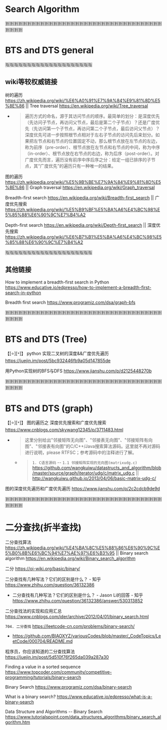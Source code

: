 
# Search Algorithm

:u5272::u5272::u5272::u5272::u5272::u5272::u5272::u5272::u5272::u5272::u5272::u5272::u5272::u5272::u5272::u5272::u5272::u5272::u5272::u5272::u5272::u5272::u5272::u5272::u5272::u5272::u5272::u5272::u5272::u5272::u5272::u5272::u5272::u5272::u5272::u5272::u5272::u5272::u5272::u5272:

# BTS and DTS general

:u6307::u6307::u6307::u6307::u6307::u6307::u6307::u6307::u6307::u6307::u6307::u6307::u6307::u6307::u6307::u6307::u6307::u6307::u6307::u6307:

## wiki等较权威链接

树的遍历 https://zh.wikipedia.org/wiki/%E6%A0%91%E7%9A%84%E9%81%8D%E5%8E%86 || Tree traversal https://en.wikipedia.org/wiki/Tree_traversal
- > 遍历方式的命名，源于其访问节点的顺序。最简单的划分：是深度优先（先访问子节点，再访问父节点，最后是第二个子节点）？还是广度优先（先访问第一个子节点，再访问第二个子节点，最后访问父节点）？ 深度优先可进一步按照根节点相对于左右子节点的访问先后来划分。如果把左节点和右节点的位置固定不动，那么根节点放在左节点的左边，称为前序（pre-order）、根节点放在左节点和右节点的中间，称为中序（in-order）、根节点放在右节点的右边，称为后序（post-order）。对广度优先而言，遍历没有前序中序后序之分：给定一组已排序的子节点，其“广度优先”的遍历只有一种唯一的结果。

图的遍历 https://zh.wikipedia.org/wiki/%E5%9B%BE%E7%9A%84%E9%81%8D%E5%8E%86 || Graph traversal https://en.wikipedia.org/wiki/Graph_traversal

Breadth-first search https://en.wikipedia.org/wiki/Breadth-first_search || 广度优先搜索 https://zh.wikipedia.org/wiki/%E5%B9%BF%E5%BA%A6%E4%BC%98%E5%85%88%E6%90%9C%E7%B4%A2

Depth-first search https://en.wikipedia.org/wiki/Depth-first_search || 深度优先搜索 https://zh.wikipedia.org/wiki/%E6%B7%B1%E5%BA%A6%E4%BC%98%E5%85%88%E6%90%9C%E7%B4%A2

:u6307::u6307::u6307::u6307::u6307::u6307::u6307::u6307::u6307::u6307::u6307::u6307::u6307::u6307::u6307::u6307::u6307::u6307::u6307::u6307:

## 其他链接

How to implement a ​breadth-first search in Python https://www.educative.io/edpresso/how-to-implement-a-breadth-first-search-in-python

Breadth first search https://www.programiz.com/dsa/graph-bfs

:u5272::u5272::u5272::u5272::u5272::u5272::u5272::u5272::u5272::u5272::u5272::u5272::u5272::u5272::u5272::u5272::u5272::u5272::u5272::u5272::u5272::u5272::u5272::u5272::u5272::u5272::u5272::u5272::u5272::u5272::u5272::u5272::u5272::u5272::u5272::u5272::u5272::u5272::u5272::u5272:

# BTS and DTS (Tree)

【[:star:][`*`]】 python 实现二叉树的深度&&广度优先遍历 https://juejin.im/post/5bc932446fb9a05d147855de

用Python实现树的BFS与DFS https://www.jianshu.com/p/d2125448270b

:u5272::u5272::u5272::u5272::u5272::u5272::u5272::u5272::u5272::u5272::u5272::u5272::u5272::u5272::u5272::u5272::u5272::u5272::u5272::u5272::u5272::u5272::u5272::u5272::u5272::u5272::u5272::u5272::u5272::u5272::u5272::u5272::u5272::u5272::u5272::u5272::u5272::u5272::u5272::u5272:

# BTS and DTS (graph)

【[:star:][`*`]】 图的遍历之 深度优先搜索和广度优先搜索 https://www.cnblogs.com/skywang12345/p/3711483.html
- > 这里分别给出"邻接矩阵无向图"、"邻接表无向图"、"邻接矩阵有向图"、"邻接表有向图"的C/C++/Java搜索算法源码。这里就不再对源码进行说明，please RTFSC；参考源码中的注释进行了解。
  * > `1. C语言源码` -- `1.1 邻接矩阵实现的无向图(matrixudg.c)` https://github.com/wangkuiwu/datastructs_and_algorithm/blob/master/source/graph/iterator/udg/c/matrix_udg.c || http://wangkuiwu.github.io/2013/04/06/basic-matrix-udg-c/

图的深度优先遍历和广度优先遍历 https://www.jianshu.com/p/2c2cdcb9de9d

:u5272::u5272::u5272::u5272::u5272::u5272::u5272::u5272::u5272::u5272::u5272::u5272::u5272::u5272::u5272::u5272::u5272::u5272::u5272::u5272::u5272::u5272::u5272::u5272::u5272::u5272::u5272::u5272::u5272::u5272::u5272::u5272::u5272::u5272::u5272::u5272::u5272::u5272::u5272::u5272:

# 二分查找(折半查找) 

二分查找算法 https://zh.wikipedia.org/wiki/%E4%BA%8C%E5%88%86%E6%90%9C%E5%B0%8B%E6%BC%94%E7%AE%97%E6%B3%95 || Binary search algorithm https://en.wikipedia.org/wiki/Binary_search_algorithm

二分 https://oi-wiki.org/basic/binary/

二分查找有几种写法？它们的区别是什么？ - 知乎 https://www.zhihu.com/question/36132386
- 二分查找有几种写法？它们的区别是什么？ - Jason Li的回答 - 知乎 https://www.zhihu.com/question/36132386/answer/530313852

二分查找法的实现和应用汇总 https://www.cnblogs.com/ider/archive/2012/04/01/binary_search.html

`704. 二分查找` https://leetcode-cn.com/problems/binary-search/
- https://github.com/BIAOXYZ/variousCodes/blob/master/_CodeTopics/LeetCode/000704/README.md

程序员，你应该知道的二分查找算法 https://juejin.im/post/5d510f76f265da039a287a30

Finding a value in a sorted sequence https://www.topcoder.com/community/competitive-programming/tutorials/binary-search

Binary Search https://www.programiz.com/dsa/binary-search

What is a binary search? https://www.educative.io/edpresso/what-is-a-binary-search

Data Structure and Algorithms -- Binary Search https://www.tutorialspoint.com/data_structures_algorithms/binary_search_algorithm.htm
